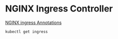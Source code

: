 # NGINX Ingress Controller 

[NGINX ingress Annotations](https://kubernetes.github.io/ingress-nginx/user-guide/nginx-configuration/annotations/)

```shell
kubectl get ingress
```

